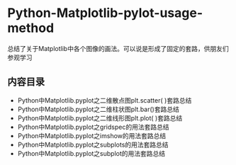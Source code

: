 # Python-Matplotlib-pylot-usage-method
总结了关于Matplotlib中各个图像的画法。可以说是形成了固定的套路，供朋友们参观学习
## 内容目录
- Python中Matplotlib.pyplot之二维散点图plt.scatter( )套路总结
- Python中Matplotlib.pyplot之二维柱状图plt.bar()套路总结
- Python中Matplotlib.pyplot之二维线形图plt.plot( )套路总结
- Python中Matplotlib.pyplot之gridspec的用法套路总结
- Python中Matplotlib.pyplot之imshow的用法套路总结
- Python中Matplotlib.pyplot之subplots的用法套路总结
- Python中Matplotlib.pyplot之subplot的用法套路总结
